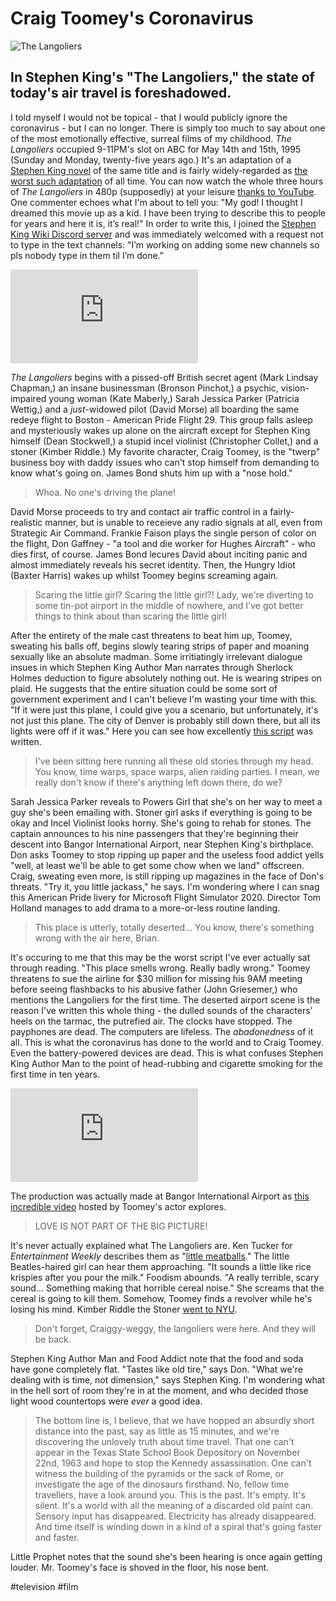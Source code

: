 # Craig Toomey's Coronavirus

![The Langoliers](https://i.snap.as/DGO3fQ4.jfif)

## In Stephen King's "The Langoliers," the state of today's air travel is foreshadowed.

I told myself I would not be topical - that I would publicly ignore the coronavirus - but I can no longer. There is simply too much to say about one of the most emotionally effective, surreal films of my childhood. *The Langoliers* occupied 9-11PM's slot on ABC for May 14th and 15th, 1995 (Sunday and Monday, twenty-five years ago.) It's an adaptation of a [Stephen King novel](https://www.amazon.com/Langoliers-Stephen-King/dp/1982136057) of the same title and is fairly widely-regarded as [the worst such adaptation](https://letterboxd.com/yojrb/film/the-langoliers/) of all time. You can now watch the whole three hours of *The Langoliers* in 480p (supposedly) at your leisure [thanks to YouTube](https://youtu.be/TiTMGWi_mlc). One commenter echoes what I'm about to tell you: "My god! I thought I dreamed this movie up as a kid. I have been trying to describe this to people for years and here it is, it’s real!" In order to write this, I joined the [Stephen King Wiki Discord server](https://discord.gg/X3bAngj) and was immediately welcomed with a request not to type in the text channels: "I’m working on adding some new channels so pls nobody type in them til I’m done."

<iframe width="auto" height="auto" src="https://www.youtube.com/embed/TiTMGWi_mlc?controls=0" frameborder="0" allow="accelerometer; autoplay; encrypted-media; gyroscope; picture-in-picture" allowfullscreen></iframe>

*The Langoliers* begins with a pissed-off British secret agent (Mark Lindsay Chapman,) an insane businessman (Bronson Pinchot,) a psychic, vision-impaired young woman (Kate Maberly,) Sarah Jessica Parker (Patricia Wettig,) and a *just*-widowed pilot (David Morse) all boarding the same redeye flight to Boston - American Pride Flight 29. This group falls asleep and mysteriously wakes up alone on the aircraft except for Stephen King himself (Dean Stockwell,) a stupid incel violinist (Christopher Collet,) and a stoner (Kimber Riddle.) My favorite character, Craig Toomey, is the "twerp" business boy with daddy issues who can't stop himself from demanding to know what's going on. James Bond shuts him up with a "nose hold."

> Whoa. No one's driving the plane!

David Morse proceeds to try and contact air traffic control in a fairly-realistic manner, but is unable to receieve any radio signals at all, even from Strategic Air Command. Frankie Faison plays the single person of color on the flight, Don Gaffney - "a tool and die worker for Hughes Aircraft" - who dies first, of course. James Bond lecures David about inciting panic and almost immediately reveals his secret identity. Then, the Hungry Idiot (Baxter Harris) wakes up whilst Toomey begins screaming again.

> Scaring the little girl? Scaring the little girl?! Lady, we're diverting to some tin-pot airport in the middle of nowhere, and I've got better things to think about than scaring the little girl!

After the entirety of the male cast threatens to beat him up, Toomey, sweating his balls off, begins slowly tearing strips of paper and moaning sexually like an absolute madman. Some irritiatingly irrelevant dialogue insues in which Stephen King Author Man narrates through Sherlock Holmes deduction to figure absolutely nothing out. He is wearing stripes on plaid. He suggests that the entire situation could be some sort of government experiment and I can't believe I'm wasting your time with this. "If it were just this plane, I could give you a scenario, but unfortunately, it's not just this plane. The city of Denver is probably still down there, but all its lights were off if it was." Here you can see how excellently [this script](https://eileenlong-my.sharepoint.com/:b:/g/personal/david_eileenlonglcsw_com/EUcVc3WXy4FLkBEtbl6ZOkgBXJSgV9zkQlACXEaq3U3DJQ) was written.

> I've been sitting here running all these old stories through my head. You know, time warps, space warps, alien raiding parties. I mean, we really don't know if there's anything left down there, do we?

Sarah Jessica Parker reveals to Powers Girl that she's on her way to meet a guy she's been emailing with. Stoner girl asks if everything is going to be okay and Incel Violinist looks horny. She's going to rehab for stones. The captain announces to his nine passengers that they're beginning their descent into Bangor International Airport, near Stephen King's birthplace. Don asks Toomey to stop ripping up paper and the useless food addict yells "well, at least we'll be able to get some chow when we land" offscreen. Craig, sweating even more, is still ripping up magazines in the face of Don's threats. "Try it, you little jackass," he says. I'm wondering where I can snag this American Pride livery for Microsoft Flight Simulator 2020. Director Tom Holland manages to add drama to a more-or-less routine landing.

> This place is utterly, totally deserted... You know, there's something wrong with the air here, Brian.

It's occuring to me that this may be the worst script I've ever actually sat through reading. "This place smells wrong. Really badly wrong." Toomey threatens to sue the airline for $30 million for missing his 9AM meeting before seeing flashbacks to his abusive father (John Griesemer,) who mentions the Langoliers for the first time. The deserted airport scene is the reason I've written this whole thing - the dulled sounds of the characters' heels on the tarmac, the putrefied air. The clocks have stopped. The payphones are dead. The computers are lifeless. The *abadonedness* of it all. This is what the coronavirus has done to the world and to Craig Toomey. Even the battery-powered devices are dead. This is what confuses Stephen King Author Man to the point of head-rubbing and cigarette smoking for the first time in ten years.

<iframe width="auto" height="auto" src="https://www.youtube.com/embed/D6McXLFsx-M?controls=0" frameborder="0" allow="accelerometer; autoplay; encrypted-media; gyroscope; picture-in-picture" allowfullscreen></iframe>

The production was actually made at Bangor International Airport as [this incredible video](https://youtu.be/D6McXLFsx-M) hosted by Toomey's actor explores.

> LOVE IS NOT PART OF THE BIG PICTURE!

It's never actually explained what The Langoliers are. Ken Tucker for *Entertainment Weekly* describes them as "[little meatballs](https://ew.com/article/1995/05/12/tv-movie-review-langoliers/)." The little Beatles-haired girl can hear them approaching. "It sounds a little like rice krispies after you pour the milk." Foodism abounds. "A really terrible, scary sound... Something making that horrible cereal noise." She screams that the cereal is going to kill them. Somehow, Toomey finds a revolver while he's losing his mind. Kimber Riddle the Stoner [went to NYU](https://www.imdb.com/name/nm0725760/). 

> Don't forget, Craiggy-weggy, the langoliers were here. And they will be back.

Stephen King Author Man and Food Addict note that the food and soda have gone completely flat. "Tastes like old tire," says Don. "What we're dealing with is time, not dimension," says Stephen King. I'm wondering what in the hell sort of room they're in at the moment, and who decided those light wood countertops were *ever* a good idea.

> The bottom line is, I believe, that we have hopped an absurdly short distance into the past, say as little as 15 minutes, and we're discovering the unlovely truth about time travel. That one can't appear in the Texas State School Book Depository on November 22nd, 1963 and hope to stop the Kennedy assassination. One can't witness the building of the pyramids or the sack of Rome, or investigate the age of the dinosaurs firsthand. No, fellow time travellers, have a look around you. This is the past. It's empty. It's silent. It's a world with all the meaning of a discarded old paint can. Sensory input has disappeared. Electricity has already disappeared. And time itself is winding down in a kind of a spiral that's going faster and faster.

Little Prophet notes that the sound she's been hearing is once again getting louder. Mr. Toomey's face is shoved in the floor, his nose bent.

#television #film